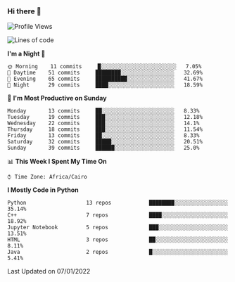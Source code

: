 ### Hi there 👋

<!--
**AMR-KELEG/AMR-KELEG** is a ✨ _special_ ✨ repository because its `README.md` (this file) appears on your GitHub profile.

Here are some ideas to get you started:

- 🔭 I’m currently working on ...
- 🌱 I’m currently learning ...
- 👯 I’m looking to collaborate on ...
- 🤔 I’m looking for help with ...
- 💬 Ask me about ...
- 📫 How to reach me: ...
- 😄 Pronouns: ...
- ⚡ Fun fact: ...
-->

<!--START_SECTION:waka-->
![Profile Views](http://img.shields.io/badge/Profile%20Views-0-blue)

![Lines of code](https://img.shields.io/badge/From%20Hello%20World%20I%27ve%20Written-3%20Million%20lines%20of%20code-blue)

**I'm a Night 🦉** 

```text
🌞 Morning    11 commits     █░░░░░░░░░░░░░░░░░░░░░░░░   7.05% 
🌆 Daytime    51 commits     ████████░░░░░░░░░░░░░░░░░   32.69% 
🌃 Evening    65 commits     ██████████░░░░░░░░░░░░░░░   41.67% 
🌙 Night      29 commits     ████░░░░░░░░░░░░░░░░░░░░░   18.59%

```
📅 **I'm Most Productive on Sunday** 

```text
Monday       13 commits     ██░░░░░░░░░░░░░░░░░░░░░░░   8.33% 
Tuesday      19 commits     ███░░░░░░░░░░░░░░░░░░░░░░   12.18% 
Wednesday    22 commits     ███░░░░░░░░░░░░░░░░░░░░░░   14.1% 
Thursday     18 commits     ███░░░░░░░░░░░░░░░░░░░░░░   11.54% 
Friday       13 commits     ██░░░░░░░░░░░░░░░░░░░░░░░   8.33% 
Saturday     32 commits     █████░░░░░░░░░░░░░░░░░░░░   20.51% 
Sunday       39 commits     ██████░░░░░░░░░░░░░░░░░░░   25.0%

```


📊 **This Week I Spent My Time On** 

```text
⌚︎ Time Zone: Africa/Cairo

```

**I Mostly Code in Python** 

```text
Python                   13 repos            ████████░░░░░░░░░░░░░░░░░   35.14% 
C++                      7 repos             ████░░░░░░░░░░░░░░░░░░░░░   18.92% 
Jupyter Notebook         5 repos             ███░░░░░░░░░░░░░░░░░░░░░░   13.51% 
HTML                     3 repos             ██░░░░░░░░░░░░░░░░░░░░░░░   8.11% 
Java                     2 repos             █░░░░░░░░░░░░░░░░░░░░░░░░   5.41%

```



 Last Updated on 07/01/2022
<!--END_SECTION:waka-->
